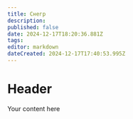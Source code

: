 ```yaml
---
title: Снегр
description: 
published: false
date: 2024-12-17T18:20:36.881Z
tags: 
editor: markdown
dateCreated: 2024-12-17T17:40:53.995Z
---
```


# Header
Your content here